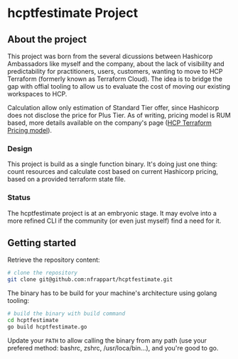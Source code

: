 # hcptfestimate Project

## About the project

This project was born from the several dicussions between Hashicorp Ambassadors like myself and the company, about the lack of visibility and predictability for practitioners, users, customers, wanting to move to HCP Terraform (formerly known as Terraform Cloud). The idea is to bridge the gap with offial tooling to allow us to evaluate the cost of moving our existing workspaces to HCP.

Calculation allow only estimation of Standard Tier offer, since Hashicorp does not disclose the price for Plus Tier. As of writing, pricing model is RUM based, more details available on the company's page ([HCP Terraform Pricing model](https://www.hashicorp.com/products/terraform/pricing)).

### Design

This project is build as a single function binary. It's doing just one thing: count resources and calculate cost based on current Hashicorp pricing, based on a provided terraform state file.

### Status

The hcptfestimate project is at an embryonic stage. It may evolve into a more refined CLI if the community (or even just myself) find a need for it.

## Getting started

Retrieve the repository content:

```bash
# clone the repository
git clone git@github.com:nfrappart/hcptfestimate.git

```

The binary has to be build for your machine's architecture using golang tooling:

```bash
# build the binary with build command
cd hcptfestimate
go build hcptfestimate.go

```

Update your `PATH` to allow calling the binary from any path (use your prefered method: bashrc, zshrc, /usr/loca/bin...), and you're good to go.

